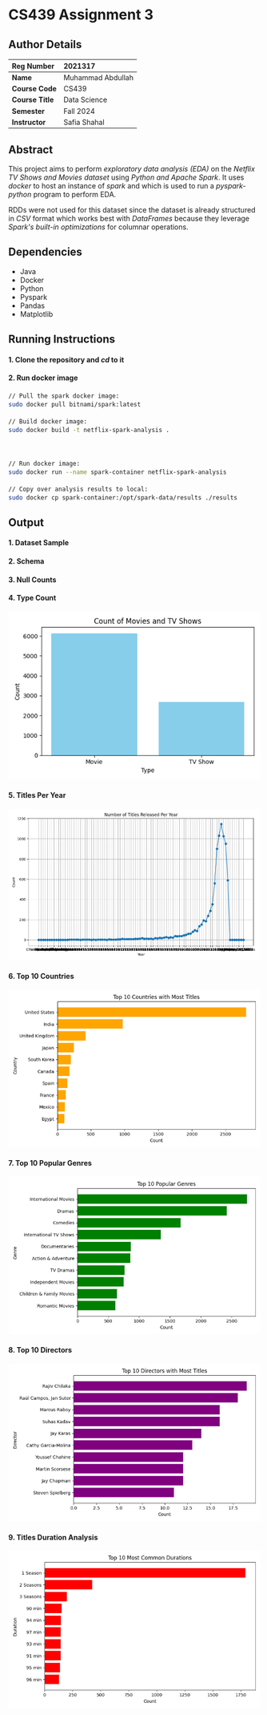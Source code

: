 # CS439 Assignment 3

## Author Details
|Reg Number|2021317|
|:-----------|:-----------|
|**Name**|Muhammad Abdullah|
|**Course Code**|CS439|
|**Course Title**|Data Science|
|**Semester**|Fall 2024|
|**Instructor**|Safia Shahal|

## Abstract
This project aims to perform *exploratory data analysis (EDA)* on the *Netflix TV Shows and Movies dataset* using *Python and Apache Spark*. It uses *docker* to host an instance of *spark* and which is used to run a *pyspark-python* program to perform EDA.

RDDs were not used for this dataset since the dataset is already structured in *CSV* format which works best with *DataFrames* because they leverage *Spark's built-in optimizations* for columnar operations.

## Dependencies
- Java
- Docker
- Python
- Pyspark
- Pandas
- Matplotlib


## Running Instructions
#### 1. Clone the repository and *cd* to it
#### 2. Run docker image
```bash
// Pull the spark docker image:
sudo docker pull bitnami/spark:latest 

// Build docker image:
sudo docker build -t netflix-spark-analysis .



// Run docker image:
sudo docker run --name spark-container netflix-spark-analysis 

// Copy over analysis results to local:
sudo docker cp spark-container:/opt/spark-data/results ./results 
```

## Output
#### 1. Dataset Sample
#### 2. Schema
#### 3. Null Counts
#### 4. Type Count
![Type Count](/results/type_count.png)
#### 5. Titles Per Year
![Titles Per Year](/results/titles_per_year.png)
#### 6. Top 10 Countries
![Top 10 Countries](/results/top_countries.png)
#### 7. Top 10 Popular Genres
![Top 10 Popular Genres](/results/popular_genres.png)
#### 8. Top 10 Directors
![Top 10 Directors](/results/top_directors.png)
#### 9. Titles Duration Analysis
![Titles Duration Analysis](/results/duration_analysis.png)
